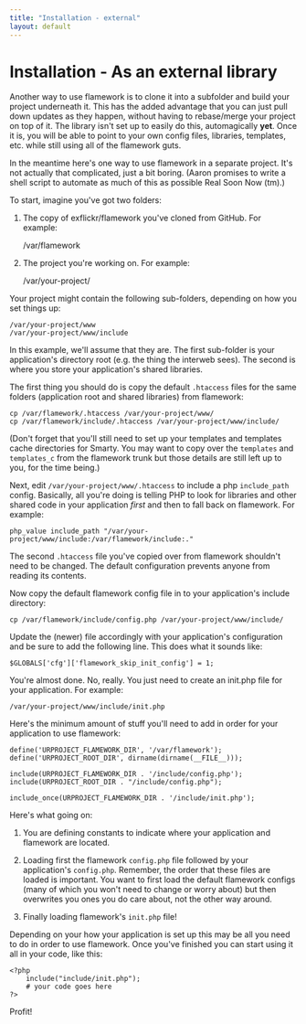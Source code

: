 ```yaml
---
title: "Installation - external"
layout: default
---
```


# Installation - As an external library

Another way to use flamework is to clone it into a subfolder and build
your project underneath it. This has the added advantage that you can
just pull down updates as they happen, without having to rebase/merge
your project on top of it. The library isn't set up to easily do this,
automagically <b>yet</b>. Once it is, you will be able to point to your
own config files, libraries, templates, etc. while still using all of
the flamework guts.

In the meantime here's one way to use flamework in a separate project.
It's not actually that complicated, just a bit boring. (Aaron promises
to write a shell script to automate as much of this as possible Real
Soon Now (tm).)

To start, imagine you've got two folders:

1) The copy of exflickr/flamework you've cloned from GitHub. For example:

	/var/flamework

2) The project you're working on. For example:

	/var/your-project/

Your project might contain the following sub-folders, depending on how you set
things up:

	/var/your-project/www
	/var/your-project/www/include

In this example, we'll assume that they are. The first sub-folder is
your application's directory root (e.g. the thing the interweb sees). The second is
where you store your application's shared libraries.

The first thing you should do is copy the default <code>.htaccess</code> files for
the same folders (application root and shared libraries) from flamework:

	cp /var/flamework/.htaccess /var/your-project/www/
	cp /var/flamework/include/.htaccess /var/your-project/www/include/

(Don't forget that you'll still need to set up your templates and templates cache
directories for Smarty. You may want to copy over the <code>templates</code> and
<code>templates_c</code> from the flamework trunk but those details are still left
up to you, for the time being.)

Next, edit <code>/var/your-project/www/.htaccess</code> to include a php <code>include_path</code>
config. Basically, all you're doing is telling PHP to look for libraries and other shared
code in your application *first* and then to fall back on flamework. For example:

	php_value include_path "/var/your-project/www/include:/var/flamework/include:."

The second <code>.htaccess</code> file you've copied over from flamework shouldn't need
to be changed. The default configuration prevents anyone from reading its
contents.

Now copy the default flamework config file in to your application's include
directory:

	cp /var/flamework/include/config.php /var/your-project/www/include/

Update the (newer) file accordingly with your application's configuration and be
sure to add the following line. This does what it sounds like:

	$GLOBALS['cfg']['flamework_skip_init_config'] = 1;

You're almost done. No, really. You just need to create an init.php file for your
application. For example:

	/var/your-project/www/include/init.php

Here's the minimum amount of stuff you'll need to add in order for your application
to use flamework:

	define('URPROJECT_FLAMEWORK_DIR', '/var/flamework');
	define('URPROJECT_ROOT_DIR', dirname(dirname(__FILE__)));

	include(URPROJECT_FLAMEWORK_DIR . '/include/config.php');
	include(URPROJECT_ROOT_DIR . "/include/config.php");

	include_once(URPROJECT_FLAMEWORK_DIR . '/include/init.php');

Here's what going on:

1) You are defining constants to indicate where your application and flamework
are located.

2) Loading first the flamework <code>config.php</code> file followed by your application's
<code>config.php</code>. Remember, the order that these files are loaded is
important. You want to first load the default flamework configs (many of which
you won't need to change or worry about) but then overwrites you ones you do care
about, not the other way around.

3) Finally loading flamework's <code>init.php</code> file!

Depending on your how your application is set up this may be all you need to do
in order to use flamework. Once you've finished you can start using it all in your
code, like this:

	<?php
		include("include/init.php");
		# your code goes here
	?>

Profit!

